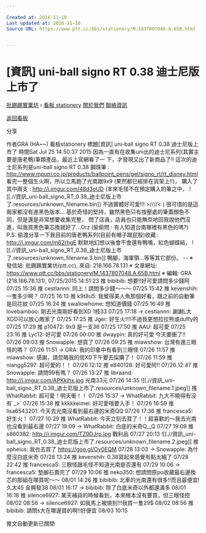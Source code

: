 ```yaml
---

Created at: 2016-11-10
Last updated at: 2016-11-10
Source URL: https://www.ptt.cc/bbs/stationery/M.1437807048.A.65B.html


---
```


# [資訊] uni-ball signo RT 0.38 迪士尼版上市了


[批踢踢實業坊](https://www.ptt.cc/) › [看板 stationery](https://www.ptt.cc/bbs/stationery/index.html) [關於我們](https://www.ptt.cc/about.html) [聯絡資訊](https://www.ptt.cc/contact.html)

[返回看板](https://www.ptt.cc/bbs/stationery/index.html)

分享

作者GRA (HA~~)
看板stationery
標題\[資訊\] uni-ball signo RT 0.38 迪士尼版上市了
時間Sat Jul 25 14:50:37 2015
因為一直有在收集uni出的迪士尼系列(其實主要是唐老鴨)筆類產品，最近上官網看了一 下，才發現又出了新商品了!! 這次的迪士尼系列是uni-ball signo RT 0.38 鋼珠筆 : <http://www.mpuni.co.jp/products/ballpoint_pens/gel/signo_rt/rt_disney.html> 看完一整個生火啊，所以立馬跑了光南跟9x9 (果然都已經排在貨架上!!)， 購入了其中兩支 : <http://i.imgur.com/48d3oUD> (本來毛怪不在預定購入的筆之中，
![[.//資訊_uni-ball_signo_RT_0.38_迪士尼版上市了.resources/unknown_filename.bin]]
不過實體好可愛!!! >////< ) 很可惜的是這兩家都沒有進黑色版本... 基於奇怪的堅持，雖然黑色只有按壓處的筆蓋顏色不同，但是還是非常想要收集完整， 問了店員，店員也只能無奈地回我說他們沒進，叫我買黑色筆芯換就好了...Orz (偷偷問 : 有人知道台南哪裡有黑色的嗎?) P.S. 偷渡分享一下我目前的唐老鴨系列(目前有帽子跟屁股)收藏 : <http://i.imgur.com/m62rhgE> 默默地幻想以後會不會還有鴨嘴，紅色蝴蝶結，
![[.//資訊_uni-ball_signo_RT_0.38_迪士尼版上市了.resources/unknown_filename.3.bin]]
鴨腳，海軍領...等等其它部份。 -- ※ 發信站: 批踢踢實業坊(ptt.cc), 來自: 218.166.78.131 ※ 文章網址: <https://www.ptt.cc/bbs/stationery/M.1437807048.A.65B.html> ※ 編輯: GRA (218.166.78.131), 07/25/2015 14:51:23
推 bibibib: 想要!!好可愛請問多少錢阿 07/25 15:36
推 cestlannn: 同上！請問多少錢～～～ 07/25 15:42
推 kevenshih: 一隻多少啊？ 07/25 16:13
推 k9t8u5: 我覺得美人魚那個好看，跟之前的自動筆是同花紋 07/25 16:24
推 swallowhome: 想知道價錢 07/25 16:49
推 lovebamboo: 剛去光南剛好看到XD 1枝33 07/25 17:18
→ cestlannn: 謝謝L大XDD可以放心敗家了 07/25 17:25
推 Jger: 好生火!!!!不過我更想拉拉熊或duffy的 07/25 17:29
推 p10472: 9x9 是一支36 07/25 17:50
推 AAU: 超可愛 07/25 23:16
推 Lyc12: 好可愛 07/26 00:00
推 dwaypin: 真的好可愛 今天要衝了!! 07/26 09:03
推 Snowapple: 想買了 07/26 09:25
推 miawshow: 台灣有進三眼怪的嗎？ 07/26 11:51
→ GRA: 我的印象中有看到三眼怪 07/26 11:57
推 miawshow: 感謝，請忽略我的信XD下午要去採購了！ 07/26 11:59
推 niangg5297: 超可愛的！！ 07/26 12:12
推 e840128: 好可愛阿!! 07/26 12:47
推 Snowapple: 請問99有嗎？ 07/26 13:27
推 libraand: <http://i.imgur.com/APKkjhx.jpg> 光南33元 07/26 14:35
![[.//資訊_uni-ball_signo_RT_0.38_迪士尼版上市了.resources/unknown_filename.1.jpeg]]
推 WhatRabbit: 超可愛！明天衝！！ 07/26 15:37
→ WhatRabbit: 九大不曉得有沒有ˊ\_>ˋ 07/26 15:38
推 kkkkkeimei: 好可愛哦要入手！ 07/26 16:59
推 lisa6543201: 今天去光南沒看到最右邊的米奇QQ 07/26 17:36
推 francesca5: 好生火！ 07/27 10:29
推 WhatRabbit: 今天立刻去買了！！超喜歡的～我去光南也沒看到最右邊 07/27 19:09
→ WhatRabbit: 白底的米奇Q\_\_Q 07/27 19:09
推 s860382: <http://i.imgur.com/TZ9DJrp.jpg> 戰利品 07/27 20:13
![[.//資訊_uni-ball_signo_RT_0.38_迪士尼版上市了.resources/unknown_filename.2.jpeg]]
推 opheius: 我也去買了 <https://goo.gl/Oy0EQM> 07/28 13:03
→ Snowapple: 為什麼沒白底米奇 07/28 13:24
推 kevenshih: 0.38寫起來感覺有點太細了 07/28 22:42
推 francesca5: 三眼怪跟毛怪不知道光南是否還有 07/29 10:06
→ francesca5: 墊腳石賣完了 07/29 10:06
推 neko350: 想請問原po收藏最右邊換芯的那組在哪買呢～～ 08/01 14:26
推 bibibib: 北車的光南還有很多!!而且最便宜! 久大45 金興發38 08/01 16:17
→ bibibib: 除了白底米奇以外都還滿多 08/01 16:18
推 silence6927: 某天補貨的時候看到，本來根本沒有要買，但三眼怪控 08/02 08:56
→ silence6927: 如我馬上被燒到!!!我買一隻29$ 08/02 08:56
推 bibibib: 請問s大在哪邊買的啊!!好便宜 08/03 10:15

推文自動更新已關閉

